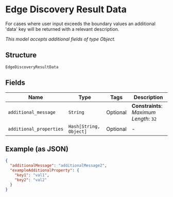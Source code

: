 
# Edge Discovery Result Data

For cases where user input exceeds the boundary values an additional 'data' key will be returned with a relevant description.

*This model accepts additional fields of type Object.*

## Structure

`EdgeDiscoveryResultData`

## Fields

| Name | Type | Tags | Description |
|  --- | --- | --- | --- |
| `additional_message` | `String` | Optional | **Constraints**: *Maximum Length*: `32` |
| `additional_properties` | `Hash[String, Object]` | Optional | - |

## Example (as JSON)

```json
{
  "additionalMessage": "additionalMessage2",
  "exampleAdditionalProperty": {
    "key1": "val1",
    "key2": "val2"
  }
}
```

